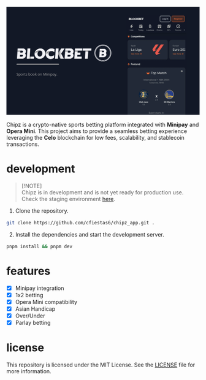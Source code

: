 ![](/public/banner.png)

Chipz is a crypto-native sports betting platform integrated with **Minipay**
and **Opera Mini**. This project aims to provide a seamless betting experience
leveraging the **Celo** blockchain for low fees, scalability, and stablecoin
transactions.

# development

> [!NOTE]\
> Chipz is in development and is not yet ready for production use. Check the
> staging environment [here](https://blockbet-staging.vercel.app/).

1. Clone the repository.

```sh
git clone https://github.com/cfiestas6/chipz_app.git .
```

2. Install the dependencies and start the development server.

```sh
pnpm install && pnpm dev
```

# features

- [x] Minipay integration
- [x] 1x2 betting
- [x] Opera Mini compatibility
- [x] Asian Handicap
- [x] Over/Under
- [x] Parlay betting

# license

This repository is licensed under the MIT License. See the [LICENSE](/LICENSE)
file for more information.
